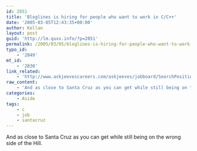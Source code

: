 ```yaml
---
id: 2851
title: 'Bloglines is hiring for people who want to work in C/C++'
date: '2005-03-05T12:43:35+00:00'
author: Kellan
layout: post
guid: 'http://lm.quxx.info/?p=2851'
permalink: /2005/03/05/bloglines-is-hiring-for-people-who-want-to-work-in-cc/
typo_id:
    - '2849'
mt_id:
    - '2830'
link_related:
    - 'http://www.askjeevescareers.com/askjeeves/jobboard/SearchPositions.asp?ShowJobID=442&Keywords='
raw_content:
    - 'And as close to Santa Cruz as you can get while still being on the wrong side of the Hill.'
categories:
    - Aside
tags:
    - c
    - job
    - santacruz
---
```


And as close to Santa Cruz as you can get while still being on the wrong side of the Hill.